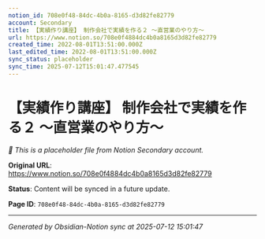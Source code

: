 ```yaml
---
notion_id: 708e0f48-84dc-4b0a-8165-d3d82fe82779
account: Secondary
title: 【実績作り講座】 制作会社で実績を作る２ 〜直営業のやり方〜
url: https://www.notion.so/708e0f4884dc4b0a8165d3d82fe82779
created_time: 2022-08-01T13:51:00.000Z
last_edited_time: 2022-08-01T13:51:00.000Z
sync_status: placeholder
sync_time: 2025-07-12T15:01:47.477545
---
```


# 【実績作り講座】 制作会社で実績を作る２ 〜直営業のやり方〜

*🔄 This is a placeholder file from Notion Secondary account.*

**Original URL**: https://www.notion.so/708e0f4884dc4b0a8165d3d82fe82779

**Status**: Content will be synced in a future update.

**Page ID**: `708e0f48-84dc-4b0a-8165-d3d82fe82779`

---

*Generated by Obsidian-Notion sync at 2025-07-12 15:01:47*
